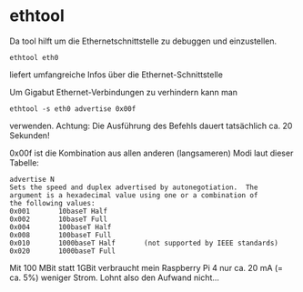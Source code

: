 # ethtool

Da tool hilft um die Ethernetschnittstelle zu debuggen und einzustellen.

    ethtool eth0

liefert umfangreiche Infos über die Ethernet-Schnittstelle


Um Gigabut Ethernet-Verbindungen zu verhindern kann man

    ethtool -s eth0 advertise 0x00f

verwenden.
Achtung: Die Ausführung des Befehls dauert tatsächlich ca. 20 Sekunden!

0x00f ist die Kombination aus allen anderen (langsameren) Modi laut dieser Tabelle:

    advertise N
    Sets the speed and duplex advertised by autonegotiation.  The 
    argument is a hexadecimal value using one or a combination of
    the following values:
    0x001       10baseT Half
    0x002       10baseT Full
    0x004       100baseT Half
    0x008       100baseT Full
    0x010       1000baseT Half       (not supported by IEEE standards)
    0x020       1000baseT Full
    
    
Mit 100 MBit statt 1GBit verbraucht mein Raspberry Pi 4 nur ca. 20 mA (= ca. 5%) weniger Strom. Lohnt also den Aufwand nicht...

      
      


